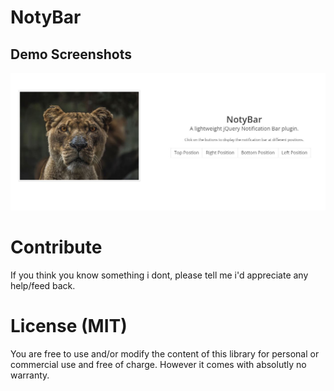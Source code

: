 # NotyBar



## Demo Screenshots
![enter image description here](https://github.com/oluwaseye/NotyBar/blob/master/screenshot.JPG?raw=true)

# Contribute
If you think you know something i dont, please tell me i'd appreciate any help/feed back.

# License (MIT)
You are free to use and/or modify the content of this library for personal or commercial use and free of charge. However it comes with absolutly no warranty.
